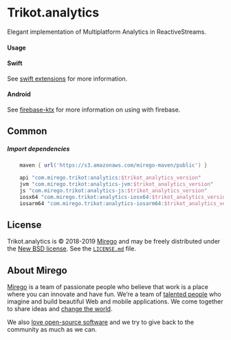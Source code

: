 # Trikot.analytics

Elegant implementation of Multiplatform Analytics in ReactiveStreams.

#### Usage

#### Swift
See [swift extensions](./swift-extensions/README.md) for more information.

#### Android
See [firebase-ktx](./firebase-ktx/README.md) for more information on using with firebase.

## Common
##### Import dependencies
```groovy
    maven { url('https://s3.amazonaws.com/mirego-maven/public') }

    api "com.mirego.trikot:analytics:$trikot_analytics_version"
    jvm "com.mirego.trikot:analytics-jvm:$trikot_analytics_version"
    js "com.mirego.trikot:analytics-js:$trikot_analytics_version"
    iosx64 "com.mirego.trikot:analytics-iosx64:$trikot_analytics_version"
    iosarm64 "com.mirego.trikot:analytics-iosarm64:$trikot_analytics_version"
```

## License

Trikot.analytics is © 2018-2019 [Mirego](https://www.mirego.com) and may be freely distributed under the [New BSD license](http://opensource.org/licenses/BSD-3-Clause). See the [`LICENSE.md`](https://github.com/mirego/trikot.analytics/blob/master/LICENSE.md) file.

## About Mirego

[Mirego](https://www.mirego.com) is a team of passionate people who believe that work is a place where you can innovate and have fun. We’re a team of [talented people](https://life.mirego.com) who imagine and build beautiful Web and mobile applications. We come together to share ideas and [change the world](http://www.mirego.org).

We also [love open-source software](https://open.mirego.com) and we try to give back to the community as much as we can.
